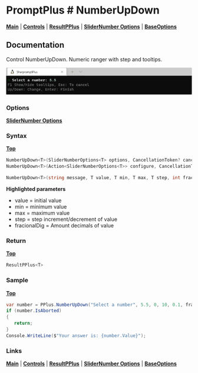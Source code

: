 # PromptPlus # NumberUpDown
[**Main**](index.md#help) | 
[**Controls**](index.md#apis) |
[**ResultPPlus**](resultpplus) |
[**SliderNumber Options**](slidernumberoptions) |
[**BaseOptions**](baseoptions)

## Documentation
Control NumberUpDown. Numeric ranger with step and tooltips.

![](./images/NumberUpDown.gif)

### Options

[**SliderNumber Options**](slidernumberoptions)

### Syntax
[**Top**](#promptplus--numberupdown)

```csharp
NumberUpDown<T>(SliderNumberOptions<T> options, CancellationToken? cancellationToken = null)
NumberUpDown<T>(Action<SliderNumberOptions<T>> configure, CancellationToken? cancellationToken = null)
```

```csharp
NumberUpDown<T>(string message, T value, T min, T max, T step, int fracionalDig = 0, CancellationToken? cancellationToken = null)
```

**Highlighted parameters**
- value = initial value 
- min = minimum value
- max = maximum value
- step = step increment/decrement of value
- fracionalDig = Amount decimals of value

### Return
[**Top**](#promptplus--numberupdown)


```csharp
ResultPPlus<T>
```

### Sample
[**Top**](#promptplus--numberupdown)

```csharp
var number = PPlus.NumberUpDown("Select a number", 5.5, 0, 10, 0.1, fracionalDig: 1, cancellationToken: _stopApp);
if (number.IsAborted)
{
   return;
}
Console.WriteLine($"Your answer is: {number.Value}");
```

### Links
[**Main**](index.md#help) | 
[**Controls**](index.md#apis) |
[**ResultPPlus**](resultpplus) |
[**SliderNumber Options**](slidernumberoptions) |
[**BaseOptions**](baseoptions)

